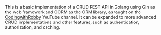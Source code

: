 This is a basic implementation of a CRUD REST API in Golang using Gin as the web framework and GORM as the ORM library, as taught on the [CodingwithRobby](https://www.youtube.com/@codingwithrobby) YouTube channel. It can be expanded to more advanced CRUD implementations and other features, such as authentication, authorization, and caching.
